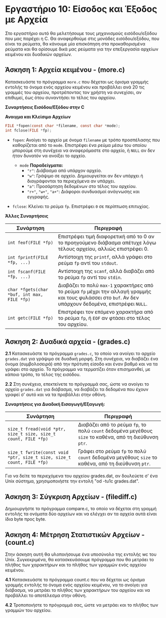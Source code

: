 # Εργαστήριο 10: Είσοδος και Έξοδος με Αρχεία

Στο εργαστήριο αυτό θα μελετήσουμε τους μηχανισμούς εισόδου/εξόδου που
μας παρέχει η C. Θα αναφερθούμε στις μονάδες εισόδου/εξόδου, που είναι
τα ρεύματα, θα κάνουμε μία επισκόπηση στα προκαθορισμένα ρεύματα και θα
ορίσουμε δικά μας ρεύματα για την επεξεργασία αρχείων κειμένου και
δυαδικών αρχείων.

## Άσκηση 1: Αρχεία κειμένου - (more.c)

Κατασκευάστε το πρόγραμμα `more.c` που δέχεται ως όρισμα γραμμής
εντολής το όνομα ενός αρχείου κειμένου και προβάλλει ανά 20 τις γραμμές
του αρχείου, προτρέποντας τον χρήστη να συνεχίσει, αν επιθυμεί, έως ότου
συναντήσει το τέλος του αρχείου.

**Συναρτήσεις Εισόδου/Εξόδου στην C**

**Ανοιγμα και Κλείσιμο Αρχείων**
```c
FILE *fopen(const char *filename, const char *mode);
int fclose(FILE *fp);
```

- `fopen`: Ανοίγει το αρχείο με όνομα `filename` με τρόπο προσπέλασης που καθορίζεται από το `mode`. Επιστρέφει ένα ρεύμα μέσω του οποίου μπορούμε στη συνέχεια να αναφερόμαστε στο αρχείο, ή `NULL` αν δεν ήταν δυνατόν να ανοίξει το αρχείο.

    - `mode` **Παραδείγματα:**
        - `"r"`: Διάβασμα από υπάρχον αρχείο.
        - `"w"`: Γράψιμο σε αρχείο. Δημιουργείται αν δεν υπάρχει ή διαγράφονται τα περιεχόμενα αν υπάρχει.
        - `"a"`: Προσάρτηση δεδομένων στο τέλος του αρχείου.
        - `"r+"`, `"w+"`, `"a+"`: Διάφοροι συνδυασμοί ανάγνωσης και εγγραφής.
- `fclose`: Κλείνει το ρεύμα `fp`. Επιστρέφει `0` σε περίπτωση επιτυχίας.

**Άλλες Συναρτήσεις**

| Συνάρτηση                     | Περιγραφή                                                                                                                                       |
|-------------------------------|--------------------------------------------------------------------------------------------------------------------------------------------------|
| `int feof(FILE *fp)`           | Επιστρέφει τιμή διαφορετική από το 0 αν το προηγούμενο διάβασμα απέτυχε λόγω τέλους αρχείου, αλλιώς επιστρέφει 0.                                |
| `int fprintf(FILE *fp, ...)`   | Αντίστοιχη της `printf`, αλλά γράφει στο ρεύμα `fp` αντί του `stdout`.                                                                           |
| `int fscanf(FILE *fp, ...)`    | Αντίστοιχη της `scanf`, αλλά διαβάζει από το ρεύμα `fp` αντί του `stdin`.                                                                        |
| `char *fgets(char *buf, int max, FILE *fp)` | Διαβάζει το πολύ `max-1` χαρακτήρες από το ρεύμα `fp` μέχρι την αλλαγή γραμμής και τους φυλάσσει στο `buf`. Αν δεν υπάρχουν δεδομένα, επιστρέφει `NULL`. |
| `int getc(FILE *fp)`           | Επιστρέφει τον επόμενο χαρακτήρα από το ρεύμα `fp`, ή `EOF` αν φτάσει στο τέλος του αρχείου.                                                     |




## Άσκηση 2: Δυαδικά αρχεία - (grades.c)

**2.1** Κατασκευάστε το πρόγραμμα `grades.c`, το οποίο να ανοίγει το
αρχείο `grades.dat` για γράψιμο σε δυαδική μορφή. Στη συνέχεια, να
διαβάζει ένα όνομα (συμβολοσειρά) από την πρότυπη είσοδο και έναν βαθμό
και να τα γράφει στο αρχείο. Το πρόγραμμα να τερματίζει όταν
επισημανθεί, με κάποιο τρόπο, το τέλος της εισόδου.

**2.2** Στη συνέχεια, επεκτείνετε το πρόγραμμά σας, ώστε να ανοίγει το
αρχείο `grades.dat` για διάβασμα, να διαβάζει τα δεδομένα που έχουν γραφεί
σ' αυτό και να τα προβάλλει στην οθόνη.

**Συναρτήσεις για Δυαδική Εισαγωγή/Εξαγωγή:**

| Συνάρτηση                     | Περιγραφή                                                                                                                                       |
|-------------------------------|--------------------------------------------------------------------------------------------------------------------------------------------------|
|`size_t fread(void *ptr, size_t size, size_t count, FILE *fp)`| Διαβάζει από το ρεύμα `fp`, το πολύ `count` δεδομένα μεγέθους `size` το καθένα, από τη διεύθυνση `ptr`.|
|`size_t fwrite(const void *ptr, size_t size, size_t count, FILE *fp)`| Γράφει στο ρεύμα `fp` το πολύ `count` δεδομένα μεγέθους `size` το καθένα, από τη διεύθυνση `ptr`.|


Για να δείτε τα περιεχόμενα του αρχείου grades.dat, αν δουλεύετε σ' ένα
Unix σύστημα, χρησιμοποιήστε την εντολή "od -tu1c grades.dat".

## Άσκηση 3: Σύγκριση Αρχείων - (filediff.c)

Δημιουργήστε το πρόγραμμα compare.c, το οποίο να δέχεται
στη γραμμή εντολής τα ονόματα δύο αρχείων και να ελέγχει αν τα αρχεία
αυτά είναι ίδια byte προς byte.

## Άσκηση 4: Μέτρηση Στατιστικών Αρχείων - (count.c)

Στην άσκηση αυτή θα υλοποιήσουμε ένα υποσύνολο της εντολής
wc του Unix. Συγκεκριμένα, θα κατασκευάσουμε πρόγραμμα που θα μετράει το
πλήθος των χαρακτήρων και το πλήθος των γραμμών ενός αρχείου κειμένου.

**4.1** Κατασκευάστε το πρόγραμμα count.c που να δέχεται ως όρισμα
γραμμής εντολής το όνομα ενός αρχείου κειμένου, να το ανοίγει για
διάβασμα, να μετράει το πλήθος των χαρακτήρων του αρχείου και να
προβάλλει το αποτέλεσμα στην οθόνη.

**4.2** Τροποποιήστε το πρόγραμμά σας, ώστε να μετράει και το πλήθος των
γραμμών του αρχείου.
